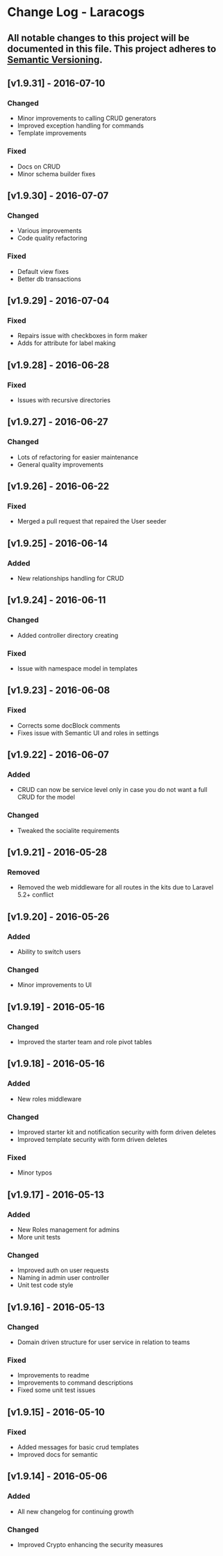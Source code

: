# Change Log - Laracogs
All notable changes to this project will be documented in this file.
This project adheres to [Semantic Versioning](http://semver.org/).
----

## [v1.9.31] - 2016-07-10
### Changed
- Minor improvements to calling CRUD generators
- Improved exception handling for commands
- Template improvements
### Fixed
- Docs on CRUD
- Minor schema builder fixes

## [v1.9.30] - 2016-07-07
### Changed
- Various improvements
- Code quality refactoring
### Fixed
- Default view fixes
- Better db transactions

## [v1.9.29] - 2016-07-04
### Fixed
- Repairs issue with checkboxes in form maker
- Adds for attribute for label making

## [v1.9.28] - 2016-06-28
### Fixed
- Issues with recursive directories

## [v1.9.27] - 2016-06-27
### Changed
- Lots of refactoring for easier maintenance
- General quality improvements

## [v1.9.26] - 2016-06-22
### Fixed
- Merged a pull request that repaired the User seeder

## [v1.9.25] - 2016-06-14
### Added
- New relationships handling for CRUD

## [v1.9.24] - 2016-06-11
### Changed
- Added controller directory creating
### Fixed
- Issue with namespace model in templates

## [v1.9.23] - 2016-06-08
### Fixed
- Corrects some docBlock comments
- Fixes issue with Semantic UI and roles in settings

## [v1.9.22] - 2016-06-07
### Added
- CRUD can now be service level only in case you do not want a full CRUD for the model
### Changed
- Tweaked the socialite requirements

## [v1.9.21] - 2016-05-28
### Removed
- Removed the web middleware for all routes in the kits due to Laravel 5.2+ conflict

## [v1.9.20] - 2016-05-26
### Added
- Ability to switch users
### Changed
- Minor improvements to UI

## [v1.9.19] - 2016-05-16
### Changed
- Improved the starter team and role pivot tables

## [v1.9.18] - 2016-05-16
### Added
- New roles middleware
### Changed
- Improved starter kit and notification security with form driven deletes
- Improved template security with form driven deletes
### Fixed
- Minor typos

## [v1.9.17] - 2016-05-13
### Added
- New Roles management for admins
- More unit tests
### Changed
- Improved auth on user requests
- Naming in admin user controller
- Unit test code style

## [v1.9.16] - 2016-05-13
### Changed
- Domain driven structure for user service in relation to teams
### Fixed
- Improvements to readme
-  Improvements to command descriptions
-  Fixed some unit test issues

## [v1.9.15] - 2016-05-10
### Fixed
- Added messages for basic crud templates
- Improved docs for semantic

## [v1.9.14] - 2016-05-06
### Added
- All new changelog for continuing growth
### Changed
- Improved Crypto enhancing the security measures
